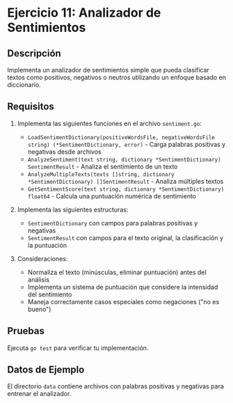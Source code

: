 # Ejercicio 11: Analizador de Sentimientos

## Descripción
Implementa un analizador de sentimientos simple que pueda clasificar textos como positivos, negativos o neutros utilizando un enfoque basado en diccionario.

## Requisitos
1. Implementa las siguientes funciones en el archivo `sentiment.go`:
   - `LoadSentimentDictionary(positiveWordsFile, negativeWordsFile string) (*SentimentDictionary, error)` - Carga palabras positivas y negativas desde archivos
   - `AnalyzeSentiment(text string, dictionary *SentimentDictionary) SentimentResult` - Analiza el sentimiento de un texto
   - `AnalyzeMultipleTexts(texts []string, dictionary *SentimentDictionary) []SentimentResult` - Analiza múltiples textos
   - `GetSentimentScore(text string, dictionary *SentimentDictionary) float64` - Calcula una puntuación numérica de sentimiento

2. Implementa las siguientes estructuras:
   - `SentimentDictionary` con campos para palabras positivas y negativas
   - `SentimentResult` con campos para el texto original, la clasificación y la puntuación

3. Consideraciones:
   - Normaliza el texto (minúsculas, eliminar puntuación) antes del análisis
   - Implementa un sistema de puntuación que considere la intensidad del sentimiento
   - Maneja correctamente casos especiales como negaciones ("no es bueno")

## Pruebas
Ejecuta `go test` para verificar tu implementación.

## Datos de Ejemplo
El directorio `data` contiene archivos con palabras positivas y negativas para entrenar el analizador.